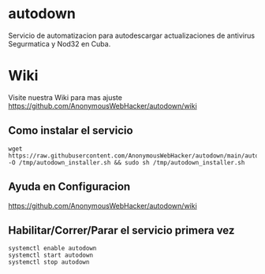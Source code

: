# autodown
Servicio de  automatizacion para autodescargar actualizaciones de antivirus Segurmatica y Nod32 en Cuba.

# Wiki
Visite  nuestra Wiki para mas ajuste
https://github.com/AnonymousWebHacker/autodown/wiki


## Como instalar el servicio
```
wget https://raw.githubusercontent.com/AnonymousWebHacker/autodown/main/autodown_installer -O /tmp/autodown_installer.sh && sudo sh /tmp/autodown_installer.sh
```

## Ayuda en Configuracion
https://github.com/AnonymousWebHacker/autodown/wiki

## Habilitar/Correr/Parar el servicio primera vez
```
systemctl enable autodown
systemctl start autodown
systemctl stop autodown
```